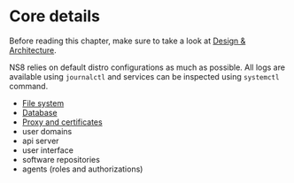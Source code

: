 # Core details

Before reading this chapter, make sure to take a look at [Design & Architecture](design.md).

NS8 relies on default distro configurations as much as possible.
All logs are available using `journalctl` and services can be inspected using `systemctl` command.

- [File system](file_system.md)
- [Database](database.md)
- [Proxy and certificates](proxy_certificates.md)
- user domains
- api server
- user interface
- software repositories
- agents (roles and authorizations)

